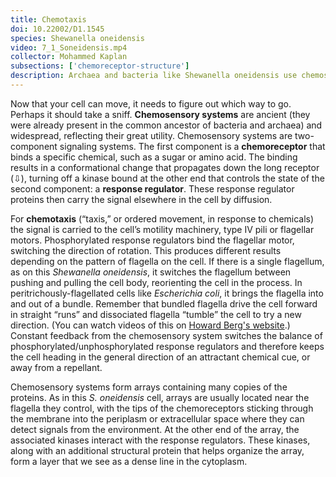 ```yaml
---
title: Chemotaxis
doi: 10.22002/D1.1545
species: Shewanella oneidensis
video: 7_1_Soneidensis.mp4
collector: Mohammed Kaplan
subsections: ['chemoreceptor-structure']
description: Archaea and bacteria like Shewanella oneidensis use chemosensory arrays to sense chemicals in the environment and direct motility through chemotaxis
---
```


Now that your cell can move, it needs to figure out which way to go.  Perhaps it should take a sniff. **Chemosensory systems** are ancient (they were already present in the common ancestor of bacteria and archaea) and widespread, reflecting their great utility. Chemosensory systems are two-component signaling systems. The first component is a **chemoreceptor** that binds a specific chemical, such as a sugar or amino acid. The binding results in a conformational change that propagates down the long receptor (⇩), turning off a kinase bound at the other end that controls the state of the second component: a **response regulator**. These response regulator proteins then carry the signal elsewhere in the cell by diffusion.

For **chemotaxis** (“taxis,” or ordered movement, in response to chemicals) the signal is carried to the cell’s motility machinery, type IV pili or flagellar motors. Phosphorylated response regulators bind the flagellar motor, switching the direction of rotation. This produces different results depending on the pattern of flagella on the cell. If there is a single flagellum, as on this *Shewanella oneidensis*, it switches the flagellum between pushing and pulling the cell body, reorienting the cell in the process. In peritrichously-flagellated cells like *Escherichia coli*, it brings the flagella into and out of a bundle. Remember that bundled flagella drive the cell forward in straight “runs” and dissociated flagella “tumble” the cell to try a new direction. (You can watch videos of this on [Howard Berg's website](http://www.rowland.harvard.edu/labs/bacteria/movies/ecoli.php).) Constant feedback from the chemosensory system switches the balance of phosphorylated/unphosphorylated response regulators and therefore keeps the cell heading in the general direction of an attractant chemical cue, or away from a repellant.

Chemosensory systems form arrays containing many copies of the proteins. As in this *S. oneidensis* cell, arrays are usually located near the flagella they control, with the tips of the chemoreceptors sticking through the membrane into the periplasm or extracellular space where they can detect signals from the environment. At the other end of the array, the associated kinases interact with the response regulators. These kinases, along with an additional structural protein that helps organize the array, form a layer that we see as a dense line in the cytoplasm.

